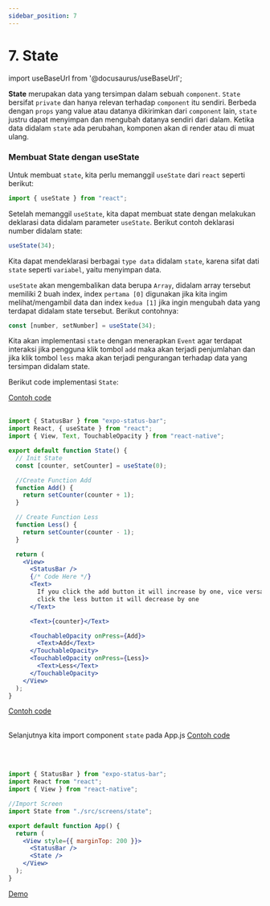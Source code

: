 ```yaml
---
sidebar_position: 7
---
```


# 7. State

import useBaseUrl from '@docusaurus/useBaseUrl';

**State** merupakan data yang tersimpan dalam sebuah `component`. `State` bersifat `private` dan hanya relevan terhadap `component` itu sendiri. Berbeda dengan `props` yang value atau datanya dikirimkan dari `component` lain, `state` justru dapat menyimpan dan mengubah datanya sendiri dari dalam. Ketika data didalam `state` ada perubahan, komponen akan di render atau di muat ulang.

### Membuat State dengan useState

Untuk membuat `state`, kita perlu memanggil `useState` dari `react` seperti berikut:

```js
import { useState } from "react";
```

Setelah memanggil `useState`, kita dapat membuat state dengan melakukan deklarasi data didalam parameter `useState`. Berikut contoh deklarasi number didalam state:

```js
useState(34);
```

Kita dapat mendeklarasi berbagai `type data` didalam `state`, karena sifat dati `state` seperti `variabel`, yaitu menyimpan data.

`useState` akan mengembalikan data berupa `Array`, didalam array tersebut memiliki 2 buah index, index `pertama [0]` digunakan jika kita ingim melihat/mengambil data dan index `kedua [1]` jika ingin mengubah data yang terdapat didalam state tersebut. Berikut contohnya:

```js
const [number, setNumber] = useState(34);
```

Kita akan implementasi `state` dengan menerapkan `Event` agar terdapat interaksi jika pengguna klik tombol `add` maka akan terjadi penjumlahan dan jika klik tombol `less` maka akan terjadi pengurangan terhadap data yang tersimpan didalam state.

Berikut code implementasi `State`:

<a class="btn-example-code" href="https://github.com/demo-dumbways/ebook-code-results-stage-2/tree/3-frontend-react-js-fundamental/src">
Contoh code
</a>

<br />
<br />

```jsx title=src/screens/state.js
import { StatusBar } from "expo-status-bar";
import React, { useState } from "react";
import { View, Text, TouchableOpacity } from "react-native";

export default function State() {
  // Init State
  const [counter, setCounter] = useState(0);

  //Create Function Add
  function Add() {
    return setCounter(counter + 1);
  }

  // Create Function Less
  function Less() {
    return setCounter(counter - 1);
  }

  return (
    <View>
      <StatusBar />
      {/* Code Here */}
      <Text>
        If you click the add button it will increase by one, vice versa if you
        click the less button it will decrease by one
      </Text>

      <Text>{counter}</Text>

      <TouchableOpacity onPress={Add}>
        <Text>Add</Text>
      </TouchableOpacity>
      <TouchableOpacity onPress={Less}>
        <Text>Less</Text>
      </TouchableOpacity>
    </View>
  );
}
```

<a class="btn-example-code" href="https://github.com/demo-dumbways/ebook-code-results-stage-2/tree/3-frontend-react-js-fundamental/src">
Contoh code
</a>

<br />
<br />

Selanjutnya kita import component `state` pada App.js
<a class="btn-example-code" href="https://github.com/demo-dumbways/ebook-code-results-stage-2/tree/3-frontend-react-js-fundamental/src">
Contoh code
</a>

<br />
<br />

```jsx title=App.js
import { StatusBar } from "expo-status-bar";
import React from "react";
import { View } from "react-native";

//Import Screen
import State from "./src/screens/state";

export default function App() {
  return (
    <View style={{ marginTop: 200 }}>
      <StatusBar />
      <State />
    </View>
  );
}
```

<div>
<a class="btn-demo" href="https://snack.expo.dev/@demo.dumbways/github.com-demo-dumbways-fundamental-react-native@5.state">
Demo
</a>
</div>